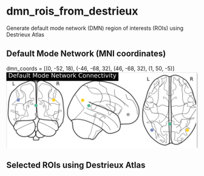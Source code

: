 # dmn_rois_from_destrieux
Generate default mode network (DMN) region of interests (ROIs) using Destrieux Atlas

## Default Mode Network (MNI coordinates)
dmn_coords = [(0, -52, 18), (-46, -68, 32), (46, -68, 32), (1, 50, -5)]
![dmn coordinates](dmn_coordinates.png)


## Selected ROIs using Destrieux Atlas

